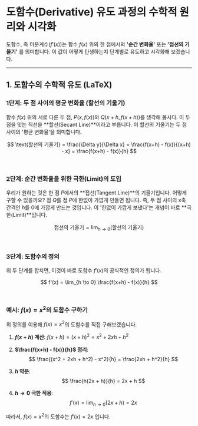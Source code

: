 # 도함수(Derivative) 유도 과정의 수학적 원리와 시각화

도함수, 즉 미분계수($f'(x)$)는 함수 $f(x)$ 위의 한 점에서의 **'순간 변화율'** 또는 **'접선의 기울기'** 를 의미합니다. 이 값이 어떻게 탄생하는지 단계별로 유도하고 시각화해 보겠습니다.

---

## 1. 도함수의 수학적 유도 (LaTeX)

### 1단계: 두 점 사이의 평균 변화율 (할선의 기울기)

함수 $f(x)$ 위의 서로 다른 두 점, $P(x, f(x))$와 $Q(x+h, f(x+h))$를 생각해 봅시다. 이 두 점을 잇는 직선을 **할선(Secant Line)**이라고 부릅니다. 이 할선의 기울기는 두 점 사이의 '평균 변화율'을 의미합니다.

$$
\text{할선의 기울기} = \frac{\Delta y}{\Delta x} = \frac{f(x+h) - f(x)}{(x+h) - x} = \frac{f(x+h) - f(x)}{h}
$$

<br>

### 2단계: 순간 변화율을 위한 극한(Limit)의 도입

우리가 원하는 것은 한 점 $P$에서의 **접선(Tangent Line)**의 기울기입니다. 어떻게 구할 수 있을까요? 점 $Q$를 점 $P$에 한없이 가깝게 만들면 됩니다. 즉, 두 점 사이의 x축 간격인 $h$를 0에 가깝게 만드는 것입니다. 이 '한없이 가깝게 보낸다'는 개념이 바로 **극한(Limit)**입니다.

$$
\text{접선의 기울기} = \lim_{h \to 0} (\text{할선의 기울기})
$$

<br>

### 3단계: 도함수의 정의

위 두 단계를 합치면, 이것이 바로 도함수 $f'(x)$의 공식적인 정의가 됩니다.

$$
f'(x) = \lim_{h \to 0} \frac{f(x+h) - f(x)}{h}
$$

<br>

### 예시: $f(x) = x^2$의 도함수 구하기

위 정의를 이용해 $f(x) = x^2$의 도함수를 직접 구해보겠습니다.

1.  **$f(x+h)$ 계산**:
    $f(x+h) = (x+h)^2 = x^2 + 2xh + h^2$

2.  **$\frac{f(x+h) - f(x)}{h}$ 정리**:
    $$
    \frac{(x^2 + 2xh + h^2) - x^2}{h} = \frac{2xh + h^2}{h}
    $$

3.  **$h$ 약분**:
    $$
    \frac{h(2x + h)}{h} = 2x + h
    $$

4.  **$h \to 0$ 극한 적용**:
    $$
    f'(x) = \lim_{h \to 0} (2x + h) = 2x
    $$

따라서, $f(x) = x^2$의 도함수는 $f'(x) = 2x$ 입니다.
